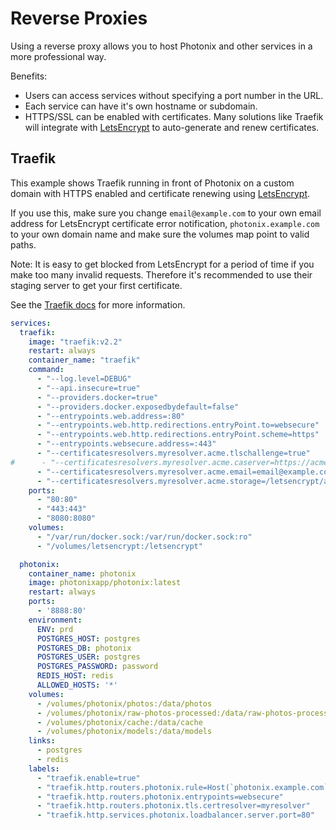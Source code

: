 # Reverse Proxies

Using a reverse proxy allows you to host Photonix and other services in a more professional way.

Benefits:
- Users can access services without specifying a port number in the URL.
- Each service can have it's own hostname or subdomain.
- HTTPS/SSL can be enabled with certificates. Many solutions like Traefik will integrate with [LetsEncrypt](https://letsencrypt.org/) to auto-generate and renew certificates.

## Traefik

This example shows Traefik running in front of Photonix on a custom domain with HTTPS enabled and certificate renewing using [LetsEncrypt](https://letsencrypt.org/).

If you use this, make sure you change `email@example.com` to your own email address for LetsEncrypt certificate error notification, `photonix.example.com` to your own domain name and make sure the volumes map point to valid paths.

Note: It is easy to get blocked from LetsEncrypt for a period of time if you make too many invalid requests. Therefore it's recommended to use their staging server to get your first certificate.

See the [Traefik docs](https://doc.traefik.io/traefik/) for more information.

```yaml
services:
  traefik:
    image: "traefik:v2.2"
    restart: always
    container_name: "traefik"
    command:
      - "--log.level=DEBUG"
      - "--api.insecure=true"
      - "--providers.docker=true"
      - "--providers.docker.exposedbydefault=false"
      - "--entrypoints.web.address=:80"
      - "--entrypoints.web.http.redirections.entryPoint.to=websecure"
      - "--entrypoints.web.http.redirections.entryPoint.scheme=https"
      - "--entrypoints.websecure.address=:443"
      - "--certificatesresolvers.myresolver.acme.tlschallenge=true"
#      - "--certificatesresolvers.myresolver.acme.caserver=https://acme-staging-v02.api.letsencrypt.org/directory"  # Useful for testing certificate generation
      - "--certificatesresolvers.myresolver.acme.email=email@example.com"
      - "--certificatesresolvers.myresolver.acme.storage=/letsencrypt/acme.json"
    ports:
      - "80:80"
      - "443:443"
      - "8080:8080"
    volumes:
      - "/var/run/docker.sock:/var/run/docker.sock:ro"
      - "/volumes/letsencrypt:/letsencrypt"

  photonix:
    container_name: photonix
    image: photonixapp/photonix:latest
    restart: always
    ports:
      - '8888:80'
    environment:
      ENV: prd
      POSTGRES_HOST: postgres
      POSTGRES_DB: photonix
      POSTGRES_USER: postgres
      POSTGRES_PASSWORD: password
      REDIS_HOST: redis
      ALLOWED_HOSTS: '*'
    volumes:
      - /volumes/photonix/photos:/data/photos
      - /volumes/photonix/raw-photos-processed:/data/raw-photos-processed
      - /volumes/photonix/cache:/data/cache
      - /volumes/photonix/models:/data/models
    links:
      - postgres
      - redis
    labels:
      - "traefik.enable=true"
      - "traefik.http.routers.photonix.rule=Host(`photonix.example.com`)"
      - "traefik.http.routers.photonix.entrypoints=websecure"
      - "traefik.http.routers.photonix.tls.certresolver=myresolver"
      - "traefik.http.services.photonix.loadbalancer.server.port=80"
```
